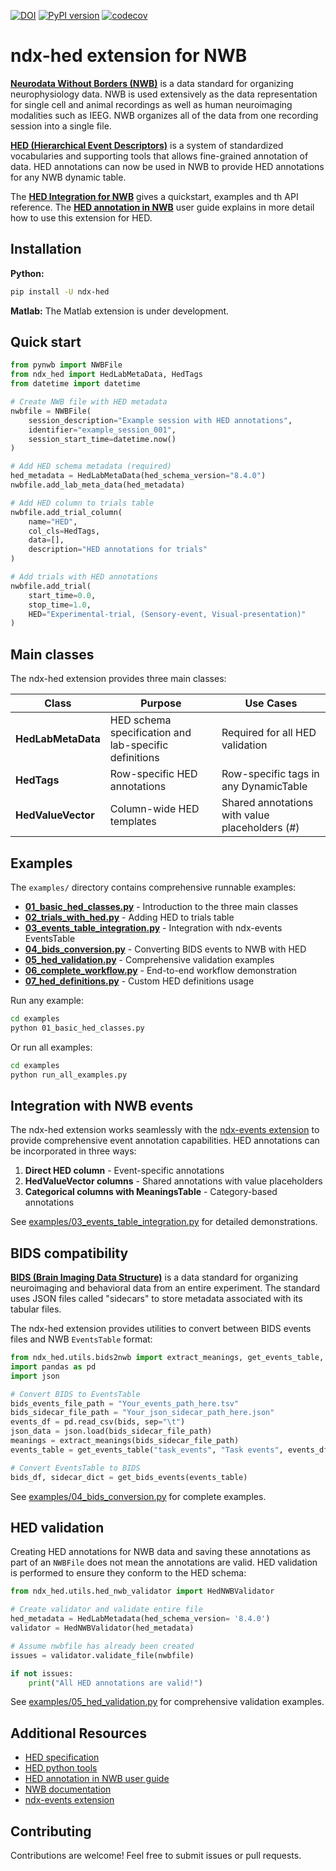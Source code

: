 [![DOI](https://zenodo.org/badge/DOI/10.5281/zenodo.13142816.svg)](https://doi.org/10.5281/zenodo.13142816)
[![PyPI version](https://badge.fury.io/py/ndx-hed.svg)](https://badge.fury.io/py/ndx-hed)
[![codecov](https://codecov.io/gh/hed-standard/ndx-hed/branch/main/graph/badge.svg)](https://codecov.io/gh/hed-standard/ndx-hed)

# ndx-hed extension for NWB

[**Neurodata Without Borders (NWB)**](https://www.nwb.org/) is a data standard for organizing neurophysiology data.
NWB is used extensively as the data representation for single cell and animal recordings as well as
human neuroimaging modalities such as IEEG.
NWB organizes all of the data from one recording session into a single file.

[**HED (Hierarchical Event Descriptors)**](https://www.hedtags.org) is a system of
standardized vocabularies and supporting tools that allows fine-grained annotation of data.
HED annotations can now be used in NWB to provide HED annotations for any NWB
dynamic table. 

The [**HED Integration for NWB**](https://www.hedtags.org/ndx-hed/) gives a quickstart, examples and th API reference.
The [**HED annotation in NWB**](https://www.hed-resources.org/en/latest/HedAnnotationInNWB.html)
user guide explains in more detail how to use this extension for HED.

## Installation

**Python:**
```bash
pip install -U ndx-hed
```

**Matlab:**  The Matlab extension is under development.

## Quick start

```python
from pynwb import NWBFile
from ndx_hed import HedLabMetaData, HedTags
from datetime import datetime

# Create NWB file with HED metadata
nwbfile = NWBFile(
    session_description="Example session with HED annotations",
    identifier="example_session_001",
    session_start_time=datetime.now()
)

# Add HED schema metadata (required)
hed_metadata = HedLabMetaData(hed_schema_version="8.4.0")
nwbfile.add_lab_meta_data(hed_metadata)

# Add HED column to trials table
nwbfile.add_trial_column(
    name="HED",
    col_cls=HedTags,
    data=[],
    description="HED annotations for trials"
)

# Add trials with HED annotations
nwbfile.add_trial(
    start_time=0.0,
    stop_time=1.0,
    HED="Experimental-trial, (Sensory-event, Visual-presentation)"
)
```

## Main classes

The ndx-hed extension provides three main classes:

| Class | Purpose | Use Cases |
|-------|---------|-----------|
| **HedLabMetaData** | HED schema specification and lab-specific definitions | Required for all HED validation |
| **HedTags** | Row-specific HED annotations | Row-specific tags in any DynamicTable |
| **HedValueVector** | Column-wide HED templates | Shared annotations with value placeholders (#) |

## Examples

The `examples/` directory contains comprehensive runnable examples:

- **[01_basic_hed_classes.py](examples/01_basic_hed_classes.py)** - Introduction to the three main classes
- **[02_trials_with_hed.py](examples/02_trials_with_hed.py)** - Adding HED to trials table
- **[03_events_table_integration.py](examples/03_events_table_integration.py)** - Integration with ndx-events EventsTable
- **[04_bids_conversion.py](examples/04_bids_conversion.py)** - Converting BIDS events to NWB with HED
- **[05_hed_validation.py](examples/05_hed_validation.py)** - Comprehensive validation examples
- **[06_complete_workflow.py](examples/06_complete_workflow.py)** - End-to-end workflow demonstration
- **[07_hed_definitions.py](examples/07_hed_definitions.py)** - Custom HED definitions usage


Run any example:
```bash
cd examples
python 01_basic_hed_classes.py
```

Or run all examples:
```bash
cd examples
python run_all_examples.py
```

## Integration with NWB events

The ndx-hed extension works seamlessly with the [ndx-events extension](https://github.com/rly/ndx-events) to provide comprehensive event annotation capabilities. HED annotations can be incorporated in three ways:

1. **Direct HED column** - Event-specific annotations
2. **HedValueVector columns** - Shared annotations with value placeholders  
3. **Categorical columns with MeaningsTable** - Category-based annotations

See [examples/03_events_table_integration.py](examples/03_events_table_integration.py) for detailed demonstrations.

## BIDS compatibility

[**BIDS (Brain Imaging Data Structure)**](https://bids.neuroimaging.io/index.html) is a data standard
for organizing neuroimaging and behavioral data from an entire experiment.
The standard uses JSON files called "sidecars" to store metadata associated with its tabular files.

The ndx-hed extension provides utilities to convert between BIDS events files and NWB `EventsTable` format:

```python
from ndx_hed.utils.bids2nwb import extract_meanings, get_events_table, get_bids_events
import pandas as pd
import json

# Convert BIDS to EventsTable
bids_events_file_path = "Your_events_path_here.tsv"
bids_sidecar_file_path = "Your_json_sidecar_path_here.json"
events_df = pd.read_csv(bids, sep="\t")
json_data = json.load(bids_sidecar_file_path)
meanings = extract_meanings(bids_sidecar_file_path)
events_table = get_events_table("task_events", "Task events", events_df, meanings)

# Convert EventsTable to BIDS
bids_df, sidecar_dict = get_bids_events(events_table)
```

See [examples/04_bids_conversion.py](examples/04_bids_conversion.py) for complete examples.

## HED validation

Creating HED annotations for NWB data and saving these
annotations as part of an `NWBFile` does not mean the annotations are valid.
HED validation is performed  to ensure they conform to the HED schema:

```python
from ndx_hed.utils.hed_nwb_validator import HedNWBValidator

# Create validator and validate entire file
hed_metadata = HedLabMetadata(hed_schema_version= '8.4.0')
validator = HedNWBValidator(hed_metadata)

# Assume nwbfile has already been created
issues = validator.validate_file(nwbfile)

if not issues:
    print("All HED annotations are valid!")
```

See [examples/05_hed_validation.py](examples/05_hed_validation.py) for comprehensive validation examples.

## Additional Resources

- [HED specification](https://www.hedtags.org/)
- [HED python tools](https://github.com/hed-standard/hed-python)
- [HED annotation in NWB user guide](https://www.hed-resources.org/en/latest/HedAnnotationInNWB.html)
- [NWB documentation](https://pynwb.readthedocs.io/)
- [ndx-events extension](https://github.com/rly/ndx-events)

## Contributing

Contributions are welcome! Feel free to submit issues or pull requests.
